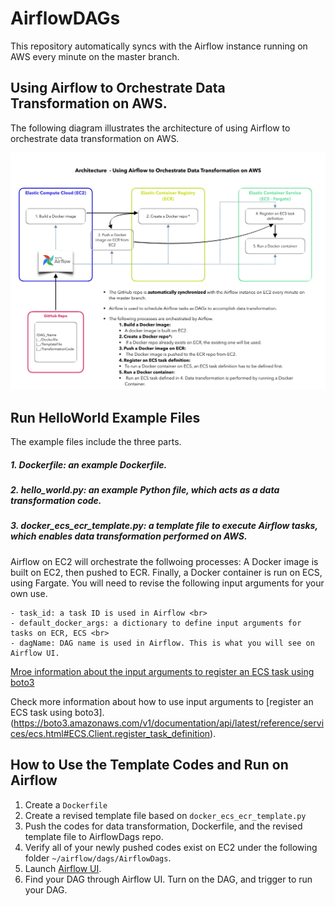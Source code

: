 # AirflowDAGs
This repository automatically syncs with the Airflow instance running on AWS every minute on the master branch.

##  Using Airflow to Orchestrate Data Transformation on AWS.
The following diagram illustrates the architecture of using Airflow to orchestrate data transformation on AWS.


![System diagram for using Airflow on AWS](/image/airflow_v6.png)


## Run HelloWorld Example Files
The example files include the three parts\. 
##### 1. Dockerfile: an example Dockerfile.
##### 2. hello_world.py: an example Python file, which acts as a data transformation code.
##### 3. docker_ecs_ecr_template.py: a template file to execute Airflow tasks, which enables data transformation performed on AWS. <br> 

Airflow on EC2 will orchestrate the follwoing processes: A Docker image is built on EC2, then pushed to ECR. Finally, a Docker container is run on ECS, using Fargate. You will need to revise the following input arguments for your own use. 


``` 
- task_id: a task ID is used in Airflow <br>
- default_docker_args: a dictionary to define input arguments for tasks on ECR, ECS <br>
- dagName: DAG name is used in Airflow. This is what you will see on Airflow UI.
```

[Mroe information about the input arguments to register an ECS task using boto3](https://boto3.amazonaws.com/v1/documentation/api/latest/reference/services/ecs.html#ECS.Client.register_task_definition)

Check more information about how to use input arguments to [register an ECS task using boto3]. (https://boto3.amazonaws.com/v1/documentation/api/latest/reference/services/ecs.html#ECS.Client.register_task_definition).


## How to Use the Template Codes and Run on Airflow
1. Create a ```Dockerfile```
1. Create a revised template file based on  ```docker_ecs_ecr_template.py```
1. Push the codes for data transformation, Dockerfile, and the revised template file to AirflowDags repo. 
1. Verify all of your newly pushed codes exist on EC2 under the following folder ``` ~/airflow/dags/AirflowDags ```.
1. Launch [Airflow UI](https://fst-apc-airflow.agro.services/admin/).
1. Find your DAG through Airflow UI. Turn on the DAG, and trigger to run your DAG.
